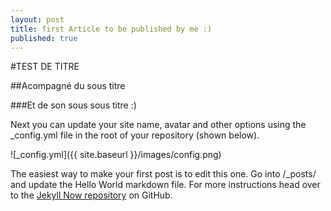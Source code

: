 ```yaml
---
layout: post
title: first Article to be published by me :)
published: true
---
```


#TEST DE TITRE

##Acompagné du sous titre

###Et de son sous sous titre :) 

Next you can update your site name, avatar and other options using the _config.yml file in the root of your repository (shown below).

![_config.yml]({{ site.baseurl }}/images/config.png)

The easiest way to make your first post is to edit this one. Go into /_posts/ and update the Hello World markdown file. For more instructions head over to the [Jekyll Now repository](https://github.com/barryclark/jekyll-now) on GitHub.


